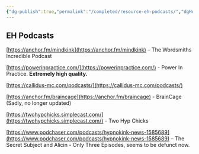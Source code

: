 ```yaml
---
{"dg-publish":true,"permalink":"/completed/resource-eh-podcasts/","dgHomeLink":true,"dgPassFrontmatter":false}
---
```



## EH Podcasts

[https://anchor.fm/mindkink](https://anchor.fm/mindkink) – The Wordsmiths Incredible Podcast

[https://powerinpractice.com/](https://powerinpractice.com/) - Power In Practice. **Extremely high quality.**

[https://callidus-mc.com/podcasts/](https://callidus-mc.com/podcasts/)

[https://anchor.fm/braincage](https://anchor.fm/braincage) - BrainCage (Sadly, no longer updated)

[https://twohypchicks.simplecast.com/](https://twohypchicks.simplecast.com/) - Two Hyp Chicks

[https://www.podchaser.com/podcasts/hypnokink-news-1585689](https://www.podchaser.com/podcasts/hypnokink-news-1585689) – The Secret Subject and Alicin - Only Three Episodes, seems to be defunct now.
